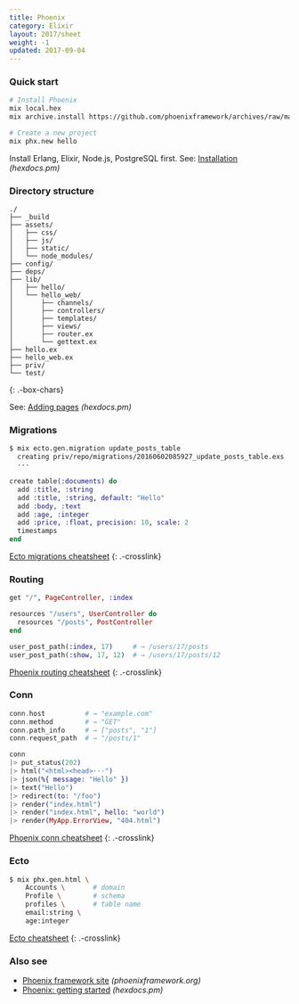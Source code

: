 ```yaml
---
title: Phoenix
category: Elixir
layout: 2017/sheet
weight: -1
updated: 2017-09-04
---
```


### Quick start

```bash
# Install Phoenix
mix local.hex
mix archive.install https://github.com/phoenixframework/archives/raw/master/phx_new.ez
```

```bash
# Create a new project
mix phx.new hello
```

Install Erlang, Elixir, Node.js, PostgreSQL first.
See: [Installation](https://hexdocs.pm/phoenix/installation.html) _(hexdocs.pm)_

### Directory structure

```
./
├── _build
├── assets/
│   ├── css/
│   ├── js/
│   ├── static/
│   └── node_modules/
├── config/
├── deps/
├── lib/
│   ├── hello/
│   └── hello_web/
│       ├── channels/
│       ├── controllers/
│       ├── templates/
│       ├── views/
│       ├── router.ex
│       └── gettext.ex
├── hello.ex
├── hello_web.ex
├── priv/
└── test/
```
{: .-box-chars}

See: [Adding pages](https://hexdocs.pm/phoenix/adding_pages.html) _(hexdocs.pm)_

### Migrations

```bash
$ mix ecto.gen.migration update_posts_table
  creating priv/repo/migrations/20160602085927_update_posts_table.exs
  ···
```

```elixir
create table(:documents) do
  add :title, :string
  add :title, :string, default: "Hello"
  add :body, :text
  add :age, :integer
  add :price, :float, precision: 10, scale: 2
  timestamps
end
```

[Ecto migrations cheatsheet](./phoenix-migrations)
{: .-crosslink}

### Routing

```elixir
get "/", PageController, :index

resources "/users", UserController do
  resources "/posts", PostController
end
```

```elixir
user_post_path(:index, 17)     # → /users/17/posts
user_post_path(:show, 17, 12)  # → /users/17/posts/12
```

[Phoenix routing cheatsheet](./phoenix-routing)
{: .-crosslink}

### Conn

```elixir
conn.host          # → "example.com"
conn.method        # → "GET"
conn.path_info     # → ["posts", "1"]
conn.request_path  # → "/posts/1"
```

```elixir
conn
|> put_status(202)
|> html("<html><head>···")
|> json(%{ message: "Hello" })
|> text("Hello")
|> redirect(to: "/foo")
|> render("index.html")
|> render("index.html", hello: "world")
|> render(MyApp.ErrorView, "404.html")
```

[Phoenix conn cheatsheet](./phoenix-conn)
{: .-crosslink}

### Ecto

```bash
$ mix phx.gen.html \
    Accounts \       # domain
    Profile \        # schema
    profiles \       # table name
    email:string \
    age:integer
```

[Ecto cheatsheet](./phoenix-ecto)
{: .-crosslink}

### Also see

- [Phoenix framework site](http://phoenixframework.org/) _(phoenixframework.org)_
- [Phoenix: getting started](https://hexdocs.pm/phoenix/overview.html) _(hexdocs.pm)_

